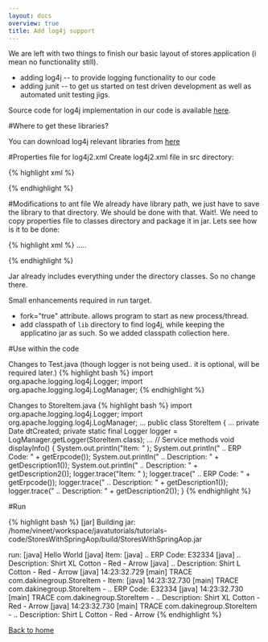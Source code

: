 ```yaml
---
layout: docs
overview: true
title: Add log4j support
---
```

We are left with two things to finish our basic layout of stores application (i mean no functionality still). 

+ adding log4j -- to provide logging functionality to our code
+ adding junit -- to get us started on test driven development as well as automated unit testing jigs.

Source code for log4j implementation in our code is available [here](https://github.com/vineetma/springtutorial/tree/7fafc66b82b8e861870f941b4e7515df6449d6d6).

#Where to get these libraries?

You can download log4j   relevant libraries from [here](https://logging.apache.org/log4j/1.2/download.html)

#Properties file for log4j2.xml
Create log4j2.xml file in src directory:

{% highlight xml %}
<?xml version="1.0" encoding="UTF-8"?>
<Configuration status="WARN">
      <Appenders>
        <Console name="Console" target="SYSTEM_OUT">
          <PatternLayout pattern="%d{HH:mm:ss.SSS} [%t] %-5level %logger{36} - %msg%n"/>
        </Console>
      </Appenders>
      <Loggers>
        <Root level="TRACE">
          <AppenderRef ref="Console"/>
        </Root>
      </Loggers>
</Configuration>
{% endhighlight %}

#Modifications to ant file
We already have library path, we just have to save the library to that directory. We should be done with that. Wait!. We need to copy properties file to classes directory and package it in jar. Lets see how is it to be done:

{% highlight xml %}
<target name="compile">
  <javac includeantruntime="false" srcdir="${src.dir}" 
          destdir="${classes.dir}"
          classpathref="classpath" />
  <copy todir="${classes.dir}">
     <fileset dir="${src.dir}" includes="log4j.properties" />
  </copy>
</target>
.....
<target name="run" depends="jar">
  <java fork="true" classname="com.dakinegroup.Test">
    <classpath>
     <path refid="classpath" />
     <path refid="application" />
    </classpath>
  </java>
</target>

{% endhighlight %}

Jar already includes everything under the directory classes. So no change there.

Small enhancements required in run target.

+ fork="true" attribute. allows program to start as new process/thread.
+ add classpath of ``lib`` directory to find log4j, while keeping the applicatino jar as such. So we added classpath collection here.

#Use within the code

Changes to Test.java (though logger is not being used.. it is optional, will be required later.)
{% highlight bash %}
import org.apache.logging.log4j.Logger;
import org.apache.logging.log4j.LogManager;
{% endhighlight %}

Changes to StoreItem.java
{% highlight bash %}
import org.apache.logging.log4j.Logger;
import org.apache.logging.log4j.LogManager;
...
public class StoreItem {
...
private Date dtCreated;
private static final Logger logger = LogManager.getLogger(StoreItem.class);
...
// Service methods
void displayInfo() {
     System.out.println("Item: " );
     System.out.println(" .. ERP Code: " + getErpcode());
     System.out.println(" .. Description: " + getDescription1());
     System.out.println(" .. Description: " + getDescription2());
     logger.trace("Item: " );
     logger.trace(" .. ERP Code: " + getErpcode());
     logger.trace(" .. Description: " + getDescription1());
     logger.trace(" .. Description: " + getDescription2());
}
{% endhighlight %}

#Run

{% highlight bash %}
      [jar] Building jar: /home/vineet/workspace/javatutorials/tutorials-code/StoresWithSpringAop/build/StoresWithSpringAop.jar

run:
     [java] Hello World
     [java] Item: 
     [java]  .. ERP Code: E32334
     [java]  .. Description: Shirt XL Cotton - Red - Arrow
     [java]  .. Description: Shirt L Cotton - Red - Arrow
     [java] 14:23:32.729 [main] TRACE com.dakinegroup.StoreItem - Item: 
     [java] 14:23:32.730 [main] TRACE com.dakinegroup.StoreItem -  .. ERP Code: E32334
     [java] 14:23:32.730 [main] TRACE com.dakinegroup.StoreItem -  .. Description: Shirt XL Cotton - Red - Arrow
     [java] 14:23:32.730 [main] TRACE com.dakinegroup.StoreItem -  .. Description: Shirt L Cotton - Red - Arrow
{% endhighlight %}


[Back to home](index.html)